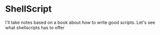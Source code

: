 # ShellScript
I'll take notes based on a book about how to write good scripts. Let's see what shellscripts has to offer
